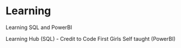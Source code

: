 # Learning
Learning SQL and PowerBI

Learning Hub (SQL) - Credit to Code First Girls 
Self taught (PowerBI) 

